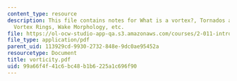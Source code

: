 ```yaml
---
content_type: resource
description: This file contains notes for What is a vortex?, Tornados and Water Spouts,
  Vortex Rings, Wake Morphology, etc.
file: https://ol-ocw-studio-app-qa.s3.amazonaws.com/courses/2-011-introduction-to-ocean-science-and-engineering-spring-2006/99a66f4f41c6bc48b1b6225a1c696f90_vorticity.pdf
file_type: application/pdf
parent_uid: 113929cd-9930-2732-848e-9dc0ae95452a
resourcetype: Document
title: vorticity.pdf
uid: 99a66f4f-41c6-bc48-b1b6-225a1c696f90
---
```

